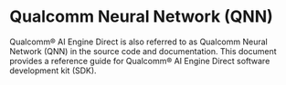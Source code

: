 # Qualcomm Neural Network (QNN)

Qualcomm® AI Engine Direct is also referred to as Qualcomm Neural Network (QNN) in the source code and documentation.
This document provides a reference guide for Qualcomm® AI Engine Direct software development kit (SDK).


